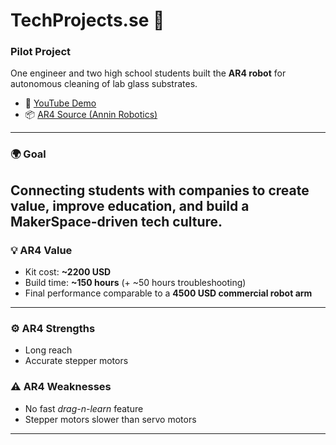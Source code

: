 # TechProjects.se 🤖  

### Pilot Project  
One engineer and two high school students built the **AR4 robot** for autonomous cleaning of lab glass substrates.  

- 🎥 [YouTube Demo](https://www.youtube.com/watch?v=Vm7JJs7qrro)  
- 📦 [AR4 Source (Annin Robotics)](https://anninrobotics.com/)  

---

### 🌍 Goal  
Connecting students with companies to create value, improve education, and build a MakerSpace-driven tech culture.
---

### 💡 AR4 Value  
- Kit cost: **~2200 USD**  
- Build time: **~150 hours** (+ ~50 hours troubleshooting)  
- Final performance comparable to a **4500 USD commercial robot arm**  

---

### ⚙️ AR4 Strengths  
- Long reach  
- Accurate stepper motors  

### ⚠️ AR4 Weaknesses  
- No fast *drag-n-learn* feature  
- Stepper motors slower than servo motors  

---
